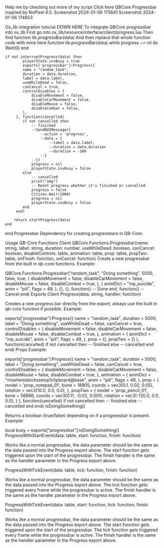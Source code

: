Help me by checking out more of my script Click here
QBCore Progressbar inspired by NoPixel 4.0.
Screenshot 2024-01-06 175641 Screenshot 2024-01-06 174953

Ox_lib integration tutorial DOWN HERE
To integrate QBCore progressbar into ox_lib
First go into ox_lib/resource/interface/client/progress.lua
Then find function lib.progressBar(data)
And then replace that whole function code with mine here
function lib.progressBar(data)
    while progress ~= nil do Wait(0) end

    if not interruptProgress(data) then
            playerState.invBusy = true
            exports['progressbar']:Progress({
            name = "random_task",
            duration = data.duration,
            label = data.label,
            useWhileDead = false,
            canCancel = true,
            controlDisables = {
                disableMovement = false,
                disableCarMovement = false,
                disableMouse = false,
                disableCombat = false,
            },
         }, function(cancelled)
            if not cancelled then
                -- finished
                --SendNUIMessage({
                    --action = 'progress',
                    --data = {
                        --label = data.label,
                        --duration = data.duration
                        --duration = -100
                    --}
                --})
                progress = nil
                playerState.invBusy = false
            else
                -- cancelled
                print("omg")
                -- Reset progress whether it's finished or cancelled
                progress = false
                Citizen.Wait(1000)
                progress = nil
                playerState.invBusy = false
            end
         end)

        return startProgress(data)
    end
end
Progressbar
Dependency for creating progressbars in QB-Core.

Usage
QB-Core Functions
Client
QBCore.Functions.Progressbar(name: string, label: string, duration: number, useWhileDead: boolean, canCancel: boolean, disableControls: table, animation: table, prop: table, propTwo: table, onFinish: function, onCancel: function)
Create a new progressbar from the built in qb-core functions.
Example:

QBCore.Functions.Progressbar("random_task", "Doing something", 5000, false, true, {
   disableMovement = false,
   disableCarMovement = false,
   disableMouse = false,
   disableCombat = true,
}, {
   animDict = "mp_suicide",
   anim = "pill",
   flags = 49,
}, {}, {}, function()
   -- Done
end, function()
   -- Cancel
end)
Exports
Client
Progress(data: string, handler: function)

Creates a new progress bar directly from the export, always use the built in qb-core function if possible.
Example:

exports['progressbar']:Progress({
   name = "random_task",
   duration = 5000,
   label = "Doing something",
   useWhileDead = false,
   canCancel = true,
   controlDisables = {
       disableMovement = false,
       disableCarMovement = false,
       disableMouse = false,
       disableCombat = true,
   },
   animation = {
       animDict = "mp_suicide",
       anim = "pill",
       flags = 49,
   },
   prop = {},
   propTwo = {}
}, function(cancelled)
   if not cancelled then
       -- finished
   else
       -- cancelled
   end
end)
Props Example:

exports['progressbar']:Progress({
   name = "random_task",
   duration = 5000,
   label = "Doing something",
   useWhileDead = false,
   canCancel = true,
   controlDisables = {
       disableMovement = false,
       disableCarMovement = false,
       disableMouse = false,
       disableCombat = true,
   },
   animation = {
       animDict = "missheistdockssetup1clipboard@base",
       anim = "pill",
       flags = 49,
   },
   prop = {
     model = 'prop_notepad_01',
     bone = 18905,
     coords = vec3(0.1, 0.02, 0.05),
     rotation = vec3(10.0, 0.0, 0.0),
   },
   propTwo = {
     model = 'prop_pencil_01',
     bone = 58866,
     coords = vec3(0.11, -0.02, 0.001),
     rotation = vec3(-120.0, 0.0, 0.0),
   }
}, function(cancelled)
   if not cancelled then
       -- finished
   else
       -- cancelled
   end
end)
isDoingSomething()

Returns a boolean (true/false) depending on if a progressbar is present.
Example:

local busy = exports["progressbar"]:isDoingSomething()
ProgressWithStartEvent(data: table, start: function, finish: function)

Works like a normal progressbar, the data parameter should be the same as the data passed into the Progress export above.
The start function gets triggered upon the start of the progressbar.
The finish handler is the same as the handler parameter in the Progress export above.

ProgressWithTickEvent(data: table, tick: function, finish: function)

Works like a normal progressbar, the data parameter should be the same as the data passed into the Progress export above.
The tick function gets triggered every frame while the progressbar is active.
The finish handler is the same as the handler parameter in the Progress export above.

ProgressWithTickEvent(data: table, start: function, tick: function, finish: function)

Works like a normal progressbar, the data parameter should be the same as the data passed into the Progress export above.
The start function gets triggered upon the start of the progressbar.
The tick function gets triggered every frame while the progressbar is active.
The finish handler is the same as the handler parameter in the Progress export above.
